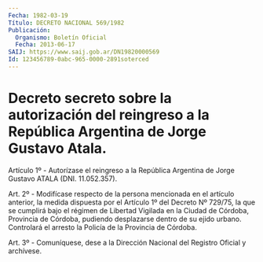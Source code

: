 ```yaml
---
Fecha: 1982-03-19
Título: DECRETO NACIONAL 569/1982
Publicación:
  Organismo: Boletín Oficial
  Fecha: 2013-06-17
SAIJ: https://www.saij.gob.ar/DN19820000569
Id: 123456789-0abc-965-0000-2891soterced
---
```

# Decreto secreto sobre la autorización del reingreso a la República Argentina de Jorge Gustavo Atala.

<a id="1"></a>
Artículo 1º - Autorízase el reingreso a la República Argentina de Jorge Gustavo ATALA (DNI. 11.052.357).

<a id="2"></a>
Art. 2º - Modifícase respecto de la persona mencionada en el artículo anterior, la medida dispuesta por el Artículo 1º del Decreto Nº 729/75, la que se cumplirá bajo el régimen de Libertad Vigilada en la Ciudad de Córdoba, Provincia de Córdoba, pudiendo desplazarse dentro de su ejido urbano. Controlará el arresto la Policía de la Provincia de Córdoba.

<a id="3"></a>
Art. 3º - Comuníquese, dese a la Dirección Nacional del Registro Oficial y archívese.